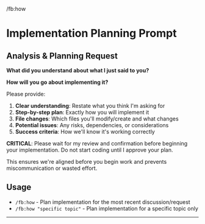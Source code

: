 <command-name>/fb:how</command-name>
# Implementation Planning Prompt

## Analysis & Planning Request

**What did you understand about what I just said to you?**

**How will you go about implementing it?** 

Please provide:
1. **Clear understanding**: Restate what you think I'm asking for
2. **Step-by-step plan**: Exactly how you will implement it
3. **File changes**: Which files you'll modify/create and what changes
4. **Potential issues**: Any risks, dependencies, or considerations
5. **Success criteria**: How we'll know it's working correctly

**CRITICAL**: Please wait for my review and confirmation before beginning your implementation. Do not start coding until I approve your plan.

This ensures we're aligned before you begin work and prevents miscommunication or wasted effort.

## Usage
- `/fb:how` - Plan implementation for the most recent discussion/request
- `/fb:how "specific topic"` - Plan implementation for a specific topic only

---